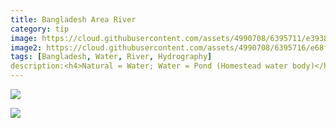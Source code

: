```yaml
---
title: Bangladesh Area River
category: tip
image: https://cloud.githubusercontent.com/assets/4990708/6395711/e3938f58-bda7-11e4-8a2f-bd796d18607c.PNG
image2: https://cloud.githubusercontent.com/assets/4990708/6395716/e68f55de-bda7-11e4-9553-e684324ea656.PNG
tags: [Bangladesh, Water, River, Hydrography]
description:<h4>Natural = Water; Water = Pond (Homestead water body)</h4> <p>A homestead water body is a man-made water catchment located near buildings and houses. Water color will vary greatly depending on the purpose of the homestead water body. For more information visit the <a href="wiki.openstreetmap.org/wiki/Water">Water Wiki</a>.</p> <p>Most of the large river area coastline in this region were not collected by hand and are incorrect. River sections can easily be adjusted by moving each node. wiki.openstreetmap.org/wiki/Water</p> <p>Here's an example of an area river feature</p>
---
```


![](https://cloud.githubusercontent.com/assets/4990708/6395711/e3938f58-bda7-11e4-8a2f-bd796d18607c.PNG)
 
  
  
![](https://cloud.githubusercontent.com/assets/4990708/6395716/e68f55de-bda7-11e4-9553-e684324ea656.PNG)
